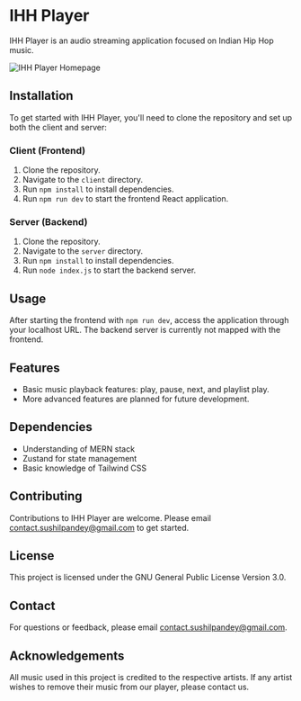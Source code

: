 # IHH Player

IHH Player is an audio streaming application focused on Indian Hip Hop music.

![IHH Player Homepage](https://res.cloudinary.com/djug8zfu7/image/upload/f_auto,q_auto/gtncuy7tvlk0dewmn5ol)

## Installation

To get started with IHH Player, you'll need to clone the repository and set up both the client and server:

### Client (Frontend)

1. Clone the repository.
2. Navigate to the `client` directory.
3. Run `npm install` to install dependencies.
4. Run `npm run dev` to start the frontend React application.

### Server (Backend)

1. Clone the repository.
2. Navigate to the `server` directory.
3. Run `npm install` to install dependencies.
4. Run `node index.js` to start the backend server.

## Usage

After starting the frontend with `npm run dev`, access the application through your localhost URL. The backend server is currently not mapped with the frontend.

## Features

- Basic music playback features: play, pause, next, and playlist play.
- More advanced features are planned for future development.

## Dependencies

- Understanding of MERN stack
- Zustand for state management
- Basic knowledge of Tailwind CSS

## Contributing

Contributions to IHH Player are welcome. Please email contact.sushilpandey@gmail.com to get started.

## License

This project is licensed under the GNU General Public License Version 3.0.

## Contact

For questions or feedback, please email contact.sushilpandey@gmail.com.

## Acknowledgements

All music used in this project is credited to the respective artists. If any artist wishes to remove their music from our player, please contact us.
